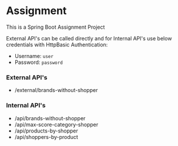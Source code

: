 # Assignment
This is a Spring Boot Assignment Project

External API's can be called directly and for Internal API's use below credentials with HttpBasic Authentication: 
- Username: `user` 
- Password: `password`

### External API's 
- /external/brands-without-shopper

### Internal API's
- /api/brands-without-shopper
- /api/max-score-category-shopper
- /api/products-by-shopper
- /api/shoppers-by-product
